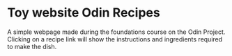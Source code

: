 # Toy website Odin Recipes

A simple webpage made during the foundations course on the Odin Project. Clicking on a recipe link will show the instructions and ingredients required to make the dish.
